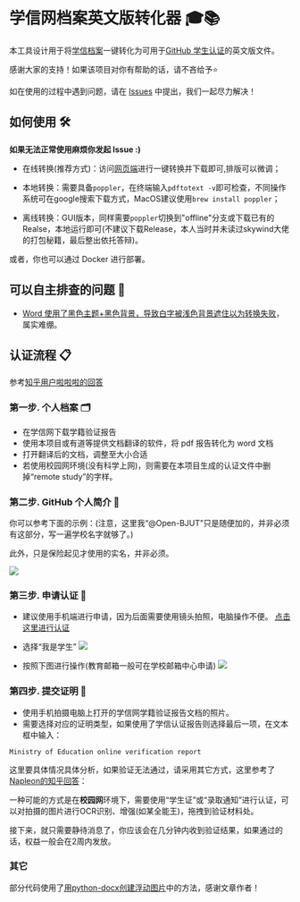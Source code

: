 # 学信网档案英文版转化器 🎓📚

本工具设计用于将[学信档案](https://my.chsi.com.cn/archive/bab/index.action)一键转化为可用于[GitHub 学生认证](https://education.github.com/discount_requests/application)的英文版文件。

感谢大家的支持！如果该项目对你有帮助的话，请不吝给予⭐️

如在使用的过程中遇到问题，请在 [Issues](https://github.com/Nagi-ovo/CHSI-Converter/issues) 中提出，我们一起尽力解决！

## 如何使用 🛠️

**如果无法正常使用麻烦你发起 Issue :)**

- 在线转换(推荐方式)：访问[网页端](http://www.ez4stu.nagi.fun/)进行一键转换并下载即可,排版可以微调；

- 本地转换：需要具备`poppler`，在终端输入`pdftotext -v`即可检查，不同操作系统可在google搜索下载方式，MacOS建议使用`brew install poppler`；

- 离线转换：GUI版本，同样需要`poppler`切换到"offline"分支或下载已有的Realse，本地运行即可(不建议下载Release，本人当时并未读过skywind大佬的打包秘籍，最后整出依托答辩)。

或者，你也可以通过 Docker 进行部署。

## 可以自主排查的问题 🐛

- [Word 使用了黑色主题+黑色背景，导致白字被浅色背景遮住以为转换失败](https://github.com/Nagi-ovo/CHSI-Converter/pull/5#issuecomment-1829653930)，属实难绷。

## 认证流程 📋

参考[知乎用户啦啦啦的回答](https://zhuanlan.zhihu.com/p/618772237)

### 第一步. 个人档案 🗂️

- 在学信网下载学籍验证报告
- 使用本项目或有道等提供文档翻译的软件，将 pdf 报告转化为 word 文档
- 打开翻译后的文档，调整至大小合适
- 若使用校园网环境(没有科学上网)，则需要在本项目生成的认证文件中删掉“remote study”的字样。
  
### 第二步. GitHub 个人简介 🐙

你可以参考下面的示例：(注意，这里我“@Open-BJUT”只是随便加的，并非必须有这部分，写一遍学校名字就够了。)

此外，只是保险起见才使用的实名，并非必须。

<img src="https://thatwebsite.oss-cn-hongkong.aliyuncs.com/ez4stu_doc.png">

### 第三步. 申请认证 📱

- 建议使用手机端进行申请，因为后面需要使用镜头拍照，电脑操作不便。
  [点击这里进行认证](https://education.github.com/discount_requests/application)

- 选择“我是学生”
  <img src="https://thatwebsite.oss-cn-hongkong.aliyuncs.com/doc_1.jpg">

- 按照下图进行操作(教育邮箱一般可在学校邮箱中心申请)
  <img src="https://thatwebsite.oss-cn-hongkong.aliyuncs.com/doc_2.png">

### 第四步. 提交证明 📸

- 使用手机拍摄电脑上打开的学信网学籍验证报告文档的照片。
- 需要选择对应的证明类型，如果使用了学信认证报告则选择最后一项，在文本框中输入：

```
Ministry of Education online verification report
```

这里要具体情况具体分析，如果验证无法通过，请采用其它方式，这里参考了[Napleon的知乎回答](https://zhuanlan.zhihu.com/p/672294491?utm_psn=1719124334688301057)：

一种可能的方式是在**校园网**环境下，需要使用“学生证”或“录取通知”进行认证，可以对拍摄的图片进行OCR识别、增强(如某全能王)，拖拽到验证材料处。

接下来，就只需要静待消息了，你应该会在几分钟内收到验证结果，如果通过的话，权益一般会在2周内发放。

### 其它

部分代码使用了[用python-docx创建浮动图片](https://blog.csdn.net/BF02jgtRS00XKtCx/article/details/111188806)中的方法，感谢文章作者！
